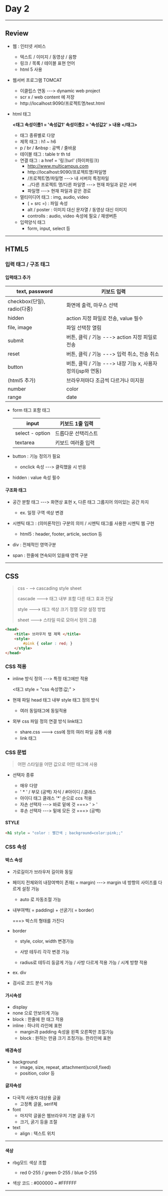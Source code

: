 # Day 2



---

## Review

- 웹 : 인터넷 서비스
  - 텍스트 / 이미지 / 동영상 / 음향
  - 링크 / 목록 / 테이블 표현 언어
  - html 5 사용
  
- 웹서버 프로그램 TOMCAT
  - 이클립스 연동  ---> dynamic web project
  - scr x / web content 에 저장
  - http://localhost:9090/프로젝트명/test.html
  
- html 태그

  **<태그 속성이름1 = '속성값1' 속성이름2 = '속성값2' > 내용 </태그>**

  - 태그 종류별로 다양
  - 제목 태그 : h1 ~ h6
  - p  /  br  /  &nbsp  :  공백  /  줄바꿈
  - 테이블 태그 : table  tr  th  td
  - 연결 태그 : a href = '링크url' (하이퍼링크)
    - http://www.multicampus.com
    - http://localhost:9090/프로젝트명/파일명
    - /프로젝트명/파일명  ---> 내 서버의 특정파일
    - ../다른 프로젝트 명/다른 파일명  ---> 현재 파일과 같은 서버
    - 파일명  ---> 현재 파일과 같은 경로
  - 멀티미디어 태그 : img, audio, video
    - ( + src =)  : 파일 속성
    - alt / poster : 이미지 대신 문자열  /  동영상 대신 이미지
    - controlls  :  audio, video 속성에 필요 / 재생버튼
  - 입력양식 태그
    - form, input, select 등



---



## HTML5



### 입력 태그 / 구조 태그



#### 입력태그 추가

| text, password              | 키보드 입력                                                  |
| --------------------------- | ------------------------------------------------------------ |
| checkbox(단일), radio(다중) | 화면에 출력, 마우스 선택                                     |
| hidden                      | action 지정 파일로 전송, value 필수                          |
| file, image                 | 파일 선택창 열림                                             |
| submit                      | 버튼, 클릭  /  기능 ---> action 지정 피일로 전송             |
| reset                       | 버튼, 클릭  /  기능  ---> 입력 취소, 전송 취소               |
| button                      | 버튼, 클릭  /  기능 ---> 내장 기능 x,  사용자 정의(jsp와 연동) |
| (html5 추가)                | 브라우저마다 조금씩 다르거나 미지원                          |
| number                      | color                                                        |
| range                       | date                                                         |

- form 태그 포함 태그

  | input           | 키보드 1줄 입력     |
  | --------------- | ------------------- |
  | select - option | 드롭다운 선택리스트 |
  | textarea        | 키보드 여러줄 입력  |

  

- button : 기능 정의가 필요
  - onclick 속성  ---> 클릭했을 시 반응

- hidden : value 속성 필수



#### 구조화 태그

- 공간 분할 태그  ---> 화면상 표현 x, 다른 태그 그룹지어 의미있는 공간 차지
  - ex. 일정 구역 색상 변경

- 시멘틱 태그 : (의미론적인) 구분의 의미 / 시멘틱 태그를 사용한 시멘틱 웹 구현
  - html5 : header, footer, article, section 등
- div : 전체적인 영역구분
- span : 한줄에 연속되어 있을때 영역 구분





---



## CSS

> css - --> cascading style sheet
>
> cascade  ---> 태그 내부 포함 다른 태그 효과 전달
>
> style  ---> 태그 색상 크기 정렬 모양 설정 방법
>
> sheet  ---> 스타일 따로 모아서 정의 그룹

```html
<head>
    <title> 브라우저 탭 제목 </title>
    <style>
        #pink { color : red; }
    </style>
</head>
```



### CSS 적용

- inline 방식 정의  ---> 특정 태그에만 적용

  <태그 style = "css 속성명:값;" >

- 현재 파일 head 태그 내부 style 태그 정의 방식
  - 여러 동일태그에 동일적용
- 외부 css 파일 정의 연결 방식 link태그
  - share.css  ---> css에 정의 여러 파일 공통 사용
  - link 태그



### CSS 문법

> 어떤 스타일을 어떤 값으로 어떤 태그에 사용

- 선택자 종류

  - 매우 다양
  -  ' * '  /  부모 (공백) 자식 /  #아이디  /.클래스
    - 아이디  태그  클래스 '*' 순으로 ccs 적용
  - 자손 선택자  ---> 바로 밑에 것  ===> ' > '
  - 후손 선택자  ---> 밑에 모든 것  ===> (공백)

  



#### STYLE

```html
<h1 style = "color : 빨간색 ; background=color:pink;;"
```





### CSS 속성



#### 박스 속성

- 가로길이가 브라우저 길이와 동일

- 페이지 전체와의 내장여백이 존재( = margin)  ---> margin 네 방향의 사이즈를 다르게 설정 가능

  - auto 로 자동조절 가능

- 내부여백( = padding) + 선굵기( = border)

  ===> 박스의 형태를 가진다

- border

  - style, color, width 변경가능
  - 사방 테두리 각각 변경 가능

  - radius로 테두리 둥글게 가능 / 사방 다르게 적용 가능 / 시계 방향 적용

-  ex. div
- 검사로 코드 분석 가능



#### 가시속성

-  display 
  - none 으로 안보이게 가능
  - block : 한줄에 한 태그 적용
  - inline : 하나의 라인에 표현
    - margin과 padding 속성을 왼쪽 오른쪽만 조절가능
    - block : 원하는 만큼 크기 조정가능. 한라인에 표현



#### 배경속성

- background
  - image, size, repeat, attachment(scroll,fixed)
  - position, color 등



#### 글자속성

- 다국적 사용자 대상용 글꼴
  - 고정폭 글꼴, serif체
- font
  - 마지막 글꼴은 웹브라우저 기본 글꼴 두기
  - 크기, 굵기 등을 조절
- text
  - align : 텍스트 위치



---

#### 색상

- rbg모드 색상 조합
  - red 0-255  / green 0-255 / blue 0-255

- 색상 코드 : #000000 ~ #FFFFFF

---





























